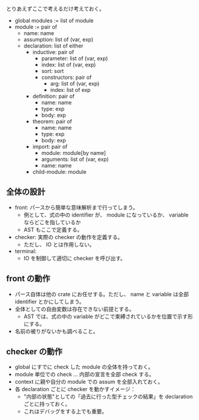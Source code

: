 とりあえずここで考えるだけ考えておく。
- global modules := list of module
- module := pair of
  - name: name
  - assumption: list of (var, exp)
  - declaration: list of either
    - inductive: pair of
      - parameter: list of (var, exp)
      - index: list of (var, exp)
      - sort: sort
      - constructors: pair of
        - arg: list of (var, exp)
        - index: list of exp
    - definition: pair of
      - name: name
      - type: exp
      - body: exp
    - theorem: pair of
      - name: name
      - type: exp
      - body: exp
    - import: pair of
      - module: module[by name]
      - arguments: list of (var, exp)
      - name: name
    - child-module: module

## 全体の設計
- front: パースから簡単な意味解析まで行ってしまう。
  - 例として、式の中の identifier が、 module になっているか、 variable ならどこを指しているか
  - AST もここで定義する。
- checker: 実際の checker の動作を定義する。
  - ただし、 IO とは作用しない。
- terminal:
  - IO を制御して適切に checker を呼び出す。

## front の動作
- パース自体は他の crate にお任せする。ただし、 name と variable は全部 identifier とかにしてしまう。
- 全体としての自由変数は存在できない前提とする。
  - AST では、式の中の variable がどこで束縛されているかを位置で示す形にする。
- 名前の被りがないかも調べること。

## checker の動作
- global にすでに check した module の全体を持っておく。
- module 単位での check ... 内部の宣言を全部 check する。
- context に親や自分の module での assum を全部入れておく。
- 各 declaration ごとに checker を動かすイメージ：
  - "内部の状態"としての「過去に行った型チェックの結果」を declaration ごとに持っておく。
  - これはデバッグをする上でも重要。
